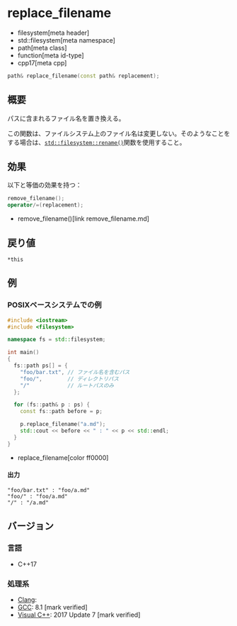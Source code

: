 # replace_filename
* filesystem[meta header]
* std::filesystem[meta namespace]
* path[meta class]
* function[meta id-type]
* cpp17[meta cpp]

```cpp
path& replace_filename(const path& replacement);
```

## 概要
パスに含まれるファイル名を置き換える。

この関数は、ファイルシステム上のファイル名は変更しない。そのようなことをする場合は、[`std::filesystem::rename()`](/reference/filesystem/rename.md)関数を使用すること。


## 効果
以下と等価の効果を持つ：

```cpp
remove_filename();
operator/=(replacement);
```
* remove_filename()[link remove_filename.md]


## 戻り値
`*this`


## 例
### POSIXベースシステムでの例
```cpp example
#include <iostream>
#include <filesystem>

namespace fs = std::filesystem;

int main()
{
  fs::path ps[] = {
    "foo/bar.txt", // ファイル名を含むパス
    "foo/",        // ディレクトリパス
    "/"            // ルートパスのみ
  };

  for (fs::path& p : ps) {
    const fs::path before = p;

    p.replace_filename("a.md");
    std::cout << before << " : " << p << std::endl;
  }
}
```
* replace_filename[color ff0000]

#### 出力
```
"foo/bar.txt" : "foo/a.md"
"foo/" : "foo/a.md"
"/" : "/a.md"
```


## バージョン
### 言語
- C++17

### 処理系
- [Clang](/implementation.md#clang):
- [GCC](/implementation.md#gcc): 8.1 [mark verified]
- [Visual C++](/implementation.md#visual_cpp): 2017 Update 7 [mark verified]
